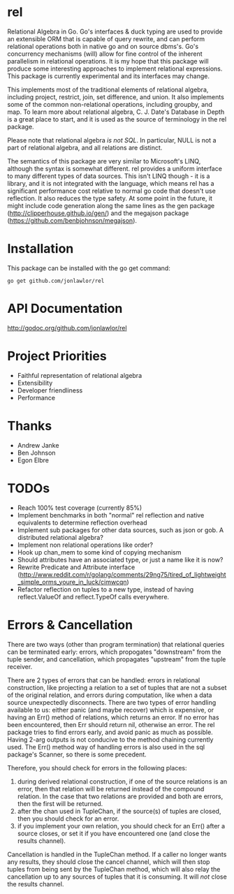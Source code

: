 rel
===

Relational Algebra in Go.  Go's interfaces & duck typing are used to provide an extensible ORM that is capable of query rewrite, and can perform relational operations both in native go and on source dbms's. Go's concurrency mechanisms (will) allow for fine control of the inherent parallelism in relational operations.  It is my hope that this package will produce some interesting approaches to implement relational expressions.  This package is currently experimental and its interfaces may change.

This implements most of the traditional elements of relational algebra, including project, restrict, join, set difference, and union.  It also implements some of the common non-relational operations, including groupby, and map.  To learn more about relational algebra, C. J. Date's Database in Depth is a great place to start, and it is used as the source of terminology in the rel package.

Please note that relational algebra *_is not SQL_*.  In particular, NULL is not a part of relational algebra, and all relations are distinct.

The semantics of this package are very similar to Microsoft's LINQ, although the syntax is somewhat different.  rel provides a uniform interface to many different types of data sources.  This isn't LINQ though - it is a library, and it is not integrated with the language, which means rel has a significant performance cost relative to normal go code that doesn't use reflection.  It also reduces the type safety.  At some point in the future, it might include code generation along the same lines as the gen package (http://clipperhouse.github.io/gen/) and the megajson package (https://github.com/benbjohnson/megajson).

Installation
============
This package can be installed with the go get command:
```
go get github.com/jonlawlor/rel
```

API Documentation
=================
http://godoc.org/github.com/jonlawlor/rel

Project Priorities
==================
* Faithful representation of relational algebra
* Extensibility
* Developer friendliness
* Performance

Thanks
======
* Andrew Janke
* Ben Johnson
* Egon Elbre

TODOs
=====
+ Reach 100% test coverage (currently 85%)
+ Implement benchmarks in both "normal" rel reflection and native equivalents to determine reflection overhead
+ Implement sub packages for other data sources, such as json or gob.  A distributed relational algebra?
+ Implement non relational operations like order?
+ Hook up chan_mem to some kind of copying mechanism
+ Should attributes have an associated type, or just a name like it is now?
+ Rewrite Predicate and Attribute interface (http://www.reddit.com/r/golang/comments/29ng75/tired_of_lightweight_simple_orms_youre_in_luck/cimwcqn)
+ Refactor reflection on tuples to a new type, instead of having reflect.ValueOf and reflect.TypeOf calls everywhere.

Errors & Cancellation
=====================
There are two ways (other than program termination) that relational queries can be terminated early: errors, which propogates "downstream" from the tuple sender, and cancellation, which propagates "upstream" from the tuple receiver.

There are 2 types of errors that can be handled: errors in relational construction, like projecting a relation to a set of tuples that are not a subset of the original relation, and errors during computation, like when a data source unexpectedly disconnects.  There are two types of error handling available to us: either panic (and maybe recover) which is expensive, or having an Err() method of relations, which returns an error.  If no error has been encountered, then Err should return nil, otherwise an error.  The rel package tries to find errors early, and avoid panic as much as possible. Having 2-arg outputs is not conducive to the method chaining currently used.  The Err() method way of handling errors is also used in the sql package's Scanner, so there is some precedent.

Therefore, you should check for errors in the following places:

1) during derived relational construction, if one of the source relations is an error, then that relation will be returned instead of the compound relation.  In the case that two relations are provided and both are errors, then the first will be returned.
2) after the chan used in TupleChan, if the source(s) of tuples are closed, then you should check for an error.
3) if you implement your own relation, you should check for an Err() after a source closes, or set it if you have encountered one (and close the results channel).

Cancellation is handled in the TupleChan method.  If a caller no longer wants any results, they should close the cancel channel, which will then stop tuples from being sent by the TupleChan method, which will also relay the cancellation up to any sources of tuples that it is consuming.  It will _not_ close the results channel.
